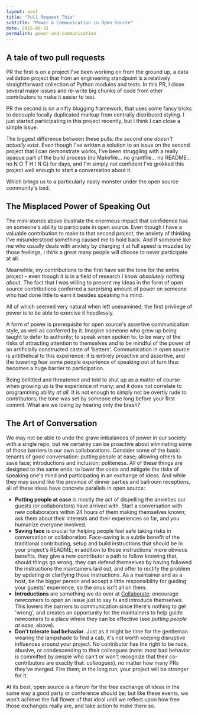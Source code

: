```yaml
---
layout: post
title: "Pull Request This"
subtitle: "Power & Communication in Open Source"
date: 2015-05-31
permalink: power-and-communication
---
```


## A tale of two pull requests

PR the first is on a project I've been working on from the ground up, a data validation project that from an engineering standpoint is a relatively straightforward collection of Python modules and tests. In this PR, I close several major issues and re-write big chunks of code from other contributors to make it easier to test.

PR the second is on a nifty blogging framework, that uses some fancy tricks to decouple locally duplicated markup from centrally distributed styling. I just started participating in this project recently, but I think I can close a simple issue.

The biggest difference between these pulls: *the second one doesn't actually exist*. Even though I've written a solution to an issue on the second project that I can demonstrate works, I've been struggling with a really opaque part of the build process (no Makefile... no gruntfile... no README... no N O T H I N G) for days, and I'm simply not confident I've grokked this project well enough to start a conversation about it.

Which brings us to a particularly nasty monster under the open source community's bed.

## The Misplaced Power of Speaking Out

The mini-stories above illustrate the enormous impact that confidence has on someone's ability to participate in open source. Even though I have a valuable contribution to make to that second project, the anxiety of thinking I've misunderstood something caused me to hold back. And if someone like me who usually deals with anxiety by charging it at full speed is muzzled by those feelings, I think a great many people will choose to never participate at all.

Meanwhile, my contributions to the first have set the tone for the entire project - even though it is in a field of research I know *absolutely nothing about*. The fact that I was willing to present my ideas in the form of open source contributions conferred a surprising amount of power on someone who had done little to earn it besides speaking his mind.

All of which seemed very natural when left unexamined; the first privilege of power is to be able to exercise it heedlessly.

A form of power is prerequisite for open source's assertive communication style, as well as conferred by it. Imagine someone who grew up being taught to defer to authority; to speak when spoken to; to be wary of the risks of attracting attention to themselves and to be mindful of the power of an artificially constructed caste of 'betters'. Communication in open source is antithetical to this experience: it is entirely proactive and assertive, and the towering fear some people experience of speaking out of turn thus becomes a huge barrier to participation.

Being belittled and threatened and told to shut up as a matter of course when growing up is the experience of many; and it does not correlate to programming ability *at all*. It is not enough to simply not be overtly rude to contributors; the tone was set by someone else long before your first commit. What are we losing by hearing only the brash?

## The Art of Conversation

We may not be able to undo the grave imbalances of power in our society with a single repo, but we certainly can be proactive about eliminating some of those barriers in our own collaborations. Consider some of the basic tenants of good conversation: putting people at ease; allowing others to save face; introductions and inclusion; politeness. All of these things are designed to the same ends: to lower the costs and mitigate the risks of speaking one's mind and participating in an exchange of ideas. And while they may sound like the province of dinner parties and ballroom receptions, all of these ideas have concrete parallels in open source:

 - **Putting people at ease** is mostly the act of dispelling the anxieties our guests (or collaborators) have arrived with. Start a conversation with new collaborators within 24 hours of them making themselves known; ask them about their interests and their experiences so far, and you humanize everyone involved.
 - **Saving face** is crucial for helping people feel safe taking risks in conversation or collaboration. Face-saving is a subtle benefit of the traditional contributing, setup and build instructions that should be in your project's README; in addition to those instructions' more obvious benefits, they give a new contributor a path to follow knowing that, should things go wrong, they can defend themselves by having followed the instructions the maintainers laid out, and offer to rectify the problem by updating or clarifying those instructions. As a maintainer and as a host, be the bigger person and accept a little responsibility for guiding your guests' experience, so the onus isn't all on them.
 - **Introductions** are something we do over at [Collaborate](https://www.mozillascience.org/collaborate/): encourage newcomers to open an issue just to say hi and introduce themselves. This lowers the barriers to communication since there's nothing to get 'wrong', and creates an opportunity for the maintainers to help guide newcomers to a place where they can be effective (see *putting people at ease*, above).
 - **Don't tolerate bad behavior**. Just as it might be time for the gentleman wearing the lampshade to find a cab, it's not worth keeping disruptive influences around your project. No contributor has the right to be rude, abusive, or condescending to their colleagues (note: most bad behavior is committed by people who can't or won't recognize that their co-contributors are exactly that: *colleagues*), no matter how many PRs they've merged. Fire them; in the long run, your project will be stronger for it.

At its best, open source is a forum for the free exchange of ideas in the same way a good party or conference should be; but like these events, we won't achieve the full flower of that ideal until we reflect upon how free those exchanges really are, and take action to make them so.